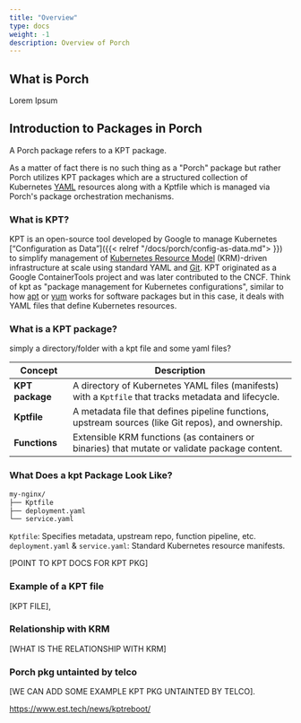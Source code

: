 ```yaml
---
title: "Overview"
type: docs
weight: -1
description: Overview of Porch
---
```


## What is Porch

Lorem Ipsum

## Introduction to Packages in Porch

A Porch package refers to a KPT package.

As a matter of fact there is no such thing as a "Porch" package but rather Porch utilizes KPT packages which are a structured collection of Kubernetes [YAML](https://en.wikipedia.org/wiki/YAML) resources along with a Kptfile which is managed via Porch's package orchestration mechanisms.

### What is KPT?

KPT is an open-source tool developed by Google to manage Kubernetes [“Configuration as Data”]({{< relref "/docs/porch/config-as-data.md"> }}) to simplify management of [Kubernetes Resource Model](https://github.com/kubernetes/design-proposals-archive/blob/main/architecture/resource-management.md) (KRM)-driven infrastructure at scale using standard YAML and [Git](https://git-scm.com/). KPT originated as a Google ContainerTools project and was later contributed to the CNCF.
Think of kpt as "package management for Kubernetes configurations", similar to how [apt](https://en.wikipedia.org/wiki/APT_(software)) or [yum](https://en.wikipedia.org/wiki/Yum_(software)) works for software packages but in this case, it deals with YAML files that define Kubernetes resources.

### What is a KPT package?

simply a directory/folder with a kpt file and some yaml files?

| Concept           | Description                                                                                           |
| ----------------- | ----------------------------------------------------------------------------------------------------- |
| **KPT package**   | A directory of Kubernetes YAML files (manifests) with a `Kptfile` that tracks metadata and lifecycle. |
| **Kptfile**       | A metadata file that defines pipeline functions, upstream sources (like Git repos), and ownership.    |
| **Functions**     | Extensible KRM functions (as containers or binaries) that mutate or validate package content.         |

### What Does a kpt Package Look Like?

```bash
my-nginx/
├── Kptfile
├── deployment.yaml
└── service.yaml
```

`Kptfile`: Specifies metadata, upstream repo, function pipeline, etc.
`deployment.yaml` & `service.yaml`: Standard Kubernetes resource manifests.

[POINT TO KPT DOCS FOR KPT PKG]

### Example of a KPT file

[KPT FILE],

### Relationship with KRM

[WHAT IS THE RELATIONSHIP WITH KRM]

### Porch pkg untainted by telco

[WE CAN ADD SOME EXAMPLE KPT PKG UNTAINTED BY TELCO].

<https://www.est.tech/news/kptreboot/>
